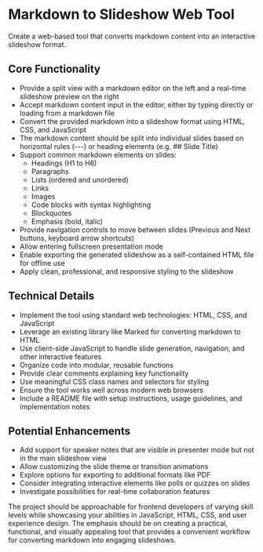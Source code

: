 # Markdown to Slideshow Web Tool

Create a web-based tool that converts markdown content into an interactive slideshow format.

## Core Functionality

- Provide a split view with a markdown editor on the left and a real-time slideshow preview on the right
- Accept markdown content input in the editor, either by typing directly or loading from a markdown file
- Convert the provided markdown into a slideshow format using HTML, CSS, and JavaScript
- The markdown content should be split into individual slides based on horizontal rules (---) or heading elements (e.g. ## Slide Title)
- Support common markdown elements on slides:
  - Headings (H1 to H6)
  - Paragraphs
  - Lists (ordered and unordered)
  - Links
  - Images
  - Code blocks with syntax highlighting
  - Blockquotes
  - Emphasis (bold, italic)
- Provide navigation controls to move between slides (Previous and Next buttons, keyboard arrow shortcuts)
- Allow entering fullscreen presentation mode
- Enable exporting the generated slideshow as a self-contained HTML file for offline use
- Apply clean, professional, and responsive styling to the slideshow

## Technical Details

- Implement the tool using standard web technologies: HTML, CSS, and JavaScript
- Leverage an existing library like Marked for converting markdown to HTML
- Use client-side JavaScript to handle slide generation, navigation, and other interactive features
- Organize code into modular, reusable functions
- Provide clear comments explaining key functionality
- Use meaningful CSS class names and selectors for styling
- Ensure the tool works well across modern web browsers
- Include a README file with setup instructions, usage guidelines, and implementation notes

## Potential Enhancements

- Add support for speaker notes that are visible in presenter mode but not in the main slideshow view
- Allow customizing the slide theme or transition animations
- Explore options for exporting to additional formats like PDF
- Consider integrating interactive elements like polls or quizzes on slides
- Investigate possibilities for real-time collaboration features

The project should be approachable for frontend developers of varying skill levels while showcasing your abilities in JavaScript, HTML, CSS, and user experience design. The emphasis should be on creating a practical, functional, and visually appealing tool that provides a convenient workflow for converting markdown into engaging slideshows.
